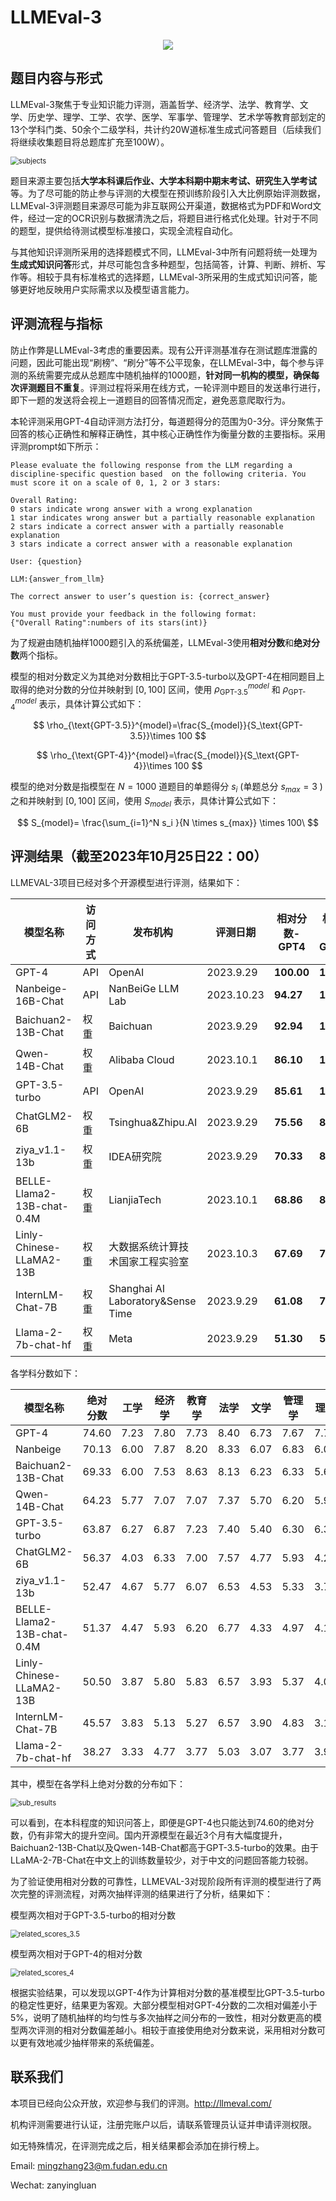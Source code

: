 # LLMEval-3
<div align=center><img src="\pic\llmeval-logo.png"/></div>


## 题目内容与形式

LLMEval-3聚焦于专业知识能力评测，涵盖哲学、经济学、法学、教育学、文学、历史学、理学、工学、农学、医学、军事学、管理学、艺术学等教育部划定的13个学科门类、50余个二级学科，共计约20W道标准生成式问答题目（后续我们将继续收集题目将总题库扩充至100W）。

<img src=".\pic\subjects.PNG" alt="subjects" style="zoom: 80%;" />

题目来源主要包括**大学本科课后作业、大学本科期中期末考试、研究生入学考试**等。为了尽可能的防止参与评测的大模型在预训练阶段引入大比例原始评测数据，LLMEval-3评测题目来源尽可能为非互联网公开渠道，数据格式为PDF和Word文件，经过一定的OCR识别与数据清洗之后，将题目进行格式化处理。针对于不同的题型，提供给待测试模型标准接口，实现全流程自动化。

与其他知识评测所采用的选择题模式不同，LLMEval-3中所有问题将统一处理为**生成式知识问答**形式，并尽可能包含多种题型，包括简答，计算、判断、辨析、写作等。相较于具有标准格式的选择题，LLMEval-3所采用的生成式知识问答，能够更好地反映用户实际需求以及模型语言能力。



## 评测流程与指标

防止作弊是LLMEval-3考虑的重要因素。现有公开评测基准存在测试题库泄露的问题，因此可能出现“刷榜”、“刷分”等不公平现象，在LLMEval-3中，每个参与评测的系统需要完成从总题库中随机抽样的1000题，**针对同一机构的模型，确保每次评测题目不重复**。评测过程将采用在线方式，一轮评测中题目的发送串行进行，即下一题的发送将会视上一道题目的回答情况而定，避免恶意爬取行为。 

本轮评测采用GPT-4自动评测方法打分，每道题得分的范围为0-3分。评分聚焦于回答的核心正确性和解释正确性，其中核心正确性作为衡量分数的主要指标。采用评测prompt如下所示：

```text
Please evaluate the following response from the LLM regarding a discipline-specific question based  on the following criteria. You must score it on a scale of 0, 1, 2 or 3 stars:

Overall Rating:
0 stars indicate wrong answer with a wrong explanation
1 star indicates wrong answer but a partially reasonable explanation
2 stars indicate a correct answer with a partially reasonable explanation
3 stars indicate a correct answer with a reasonable explanation

User: {question}

LLM:{answer_from_llm}

The correct answer to user’s question is: {correct_answer}

You must provide your feedback in the following format:
{"Overall Rating":numbers of its stars(int)}
```

为了规避由随机抽样1000题引入的系统偏差，LLMEval-3使用**相对分数**和**绝对分数**两个指标。

模型的相对分数定义为其绝对分数相比于GPT-3.5-turbo以及GPT-4在相同题目上取得的绝对分数的分位并映射到 $[0, 100]$ 区间，使用 $\rho_{\text{GPT-3.5}}^{model}$ 和 $\rho_{\text{GPT-4}}^{model}$ 表示，具体计算公式如下：


$$
\rho_{\text{GPT-3.5}}^{model}=\frac{S_{model}}{S_\text{GPT-3.5}}\times 100 
$$

$$
\rho_{\text{GPT-4}}^{model}=\frac{S_{model}}{S_\text{GPT-4}}\times 100 
$$


模型的绝对分数是指模型在 $N=1000$ 道题目的单题得分 $s_{i}$ (单题总分 $s_{max}=3$  )之和并映射到 $[0, 100]$ 区间，使用 $S_{model}$ 表示，具体计算公式如下：

$$
S_{model}= \frac{\sum_{i=1}^N s_i }{N \times s_{max}} \times 100\ 
$$



## 评测结果（截至2023年10月25日22：00）

LLMEVAL-3项目已经对多个开源模型进行评测，结果如下：

| 模型名称                   | 访问方式 | 发布机构                          | 评测日期  | 相对分数-GPT4  | 相对分数-GPT3.5 | 绝对分数 |
| -------------------------- | -------- | --------------------------------- | --------- | -------------- | --------------- | -------- |
| GPT-4                      | API      | OpenAI                            | 2023.9.29 | __**100.00**__ | __**116.81**__  | 74.60    |
| Nanbeige-16B-Chat          | API      | NanBeiGe LLM Lab                  | 2023.10.23 | __**94.27**__  | __**109.81**__  | 70.27   |
| Baichuan2-13B-Chat         | 权重     | Baichuan                          | 2023.9.29 | __**92.94**__  | __**108.56**__  | 69.33    |
| Qwen-14B-Chat              | 权重     | Alibaba Cloud                     | 2023.10.1 | __**86.10**__  | __**100.57**__  | 64.23    |
| GPT-3.5-turbo              | API      | OpenAI                            | 2023.9.29 | **85.61**      | **100.00**      | 63.87    |
| ChatGLM2-6B                | 权重     | Tsinghua&Zhipu.AI                 | 2023.9.29 | **75.56**      | **88.26**       | 56.37    |
| ziya_v1.1-13b              | 权重     | IDEA研究院                        | 2023.9.29 | **70.33**      | **82.15**       | 52.47    |
| BELLE-Llama2-13B-chat-0.4M | 权重     | LianjiaTech                       | 2023.10.1 | **68.86**      | **80.43**       | 51.37    |
| Linly-Chinese-LLaMA2-13B   | 权重     | 大数据系统计算技术国家工程实验室  | 2023.10.3 | **67.69**      | **79.07**       | 50.50    |
| InternLM-Chat-7B           | 权重     | Shanghai AI Laboratory&Sense Time | 2023.9.29 | **61.08**      | **71.35**       | 45.57    |
| Llama-2-7b-chat-hf         | 权重     | Meta                              | 2023.9.29 | **51.30**      | **59.92**       | 38.27    |

各学科分数如下：

| 模型名称                   | 绝对分数 | 工学 | 经济学 | 教育学 | 法学 | 文学 | 管理学 | 理学 | 历史学 | 医学 | 军事学 |
| -------------------------- | -------- | ---- | ------ | ------ | ---- | ---- | ------ | ---- | ------ | ---- | ------ |
| GPT-4                      | 74.60    | 7.23 | 7.80   | 7.73   | 8.40 | 6.73 | 7.67   | 7.73 | 7.07   | 6.20 | 8.03   |
| Nanbeige                   | 70.13    | 6.00 | 7.87   | 8.20   | 8.33 | 6.07 | 6.83   | 6.00 | 7.80   | 5.80 | 7.23   |
| Baichuan2-13B-Chat         | 69.33    | 6.00 | 7.53   | 8.63   | 8.13 | 6.23 | 6.33   | 5.63 | 8.20   | 5.43 | 7.20   |
| Qwen-14B-Chat              | 64.23    | 5.77 | 7.07   | 7.07   | 7.37 | 5.70 | 6.20   | 5.93 | 6.97   | 5.40 | 6.77   |
| GPT-3.5-turbo              | 63.87    | 6.27 | 6.87   | 7.23   | 7.40 | 5.40 | 6.30   | 6.37 | 6.00   | 5.17 | 6.87   |
| ChatGLM2-6B                | 56.37    | 4.03 | 6.33   | 7.00   | 7.57 | 4.77 | 5.93   | 4.23 | 5.87   | 5.07 | 5.57   |
| ziya_v1.1-13b              | 52.47    | 4.67 | 5.77   | 6.07   | 6.53 | 4.53 | 5.33   | 3.70 | 5.00   | 4.63 | 6.23   |
| BELLE-Llama2-13B-chat-0.4M | 51.37    | 4.47 | 5.93   | 6.20   | 6.77 | 4.33 | 4.97   | 4.10 | 5.07   | 3.77 | 5.77   |
| Linly-Chinese-LLaMA2-13B   | 50.50    | 3.87 | 5.80   | 5.83   | 6.57 | 3.93 | 5.37   | 4.07 | 5.43   | 3.93 | 5.70   |
| InternLM-Chat-7B           | 45.57    | 3.83 | 5.13   | 5.27   | 6.57 | 3.90 | 4.83   | 3.10 | 4.87   | 3.67 | 4.40   |
| Llama-2-7b-chat-hf         | 38.27    | 3.33 | 4.77   | 3.77   | 5.03 | 3.07 | 3.77   | 3.93 | 4.00   | 2.40 | 4.20   |



其中，模型在各学科上绝对分数的分布如下：

<img src=".\pic\sub_results.png" alt="sub_results" style="zoom:80%;" />

可以看到，在本科程度的知识问答上，即便是GPT-4也只能达到74.60的绝对分数，仍有非常大的提升空间。国内开源模型在最近3个月有大幅度提升，Baichuan2-13B-Chat以及Qwen-14B-Chat都高于GPT-3.5-turbo的效果。由于LLaMA-2-7B-Chat在中文上的训练数量较少，对于中文的问题回答能力较弱。

为了验证使用相对分数的可靠性，LLMEVAL-3对现阶段所有评测的模型进行了两次完整的评测流程，对两次抽样评测的结果进行了分析，结果如下：

模型两次相对于GPT-3.5-turbo的相对分数

<img src=".\pic\related_scores_3.5.png" alt="related_scores_3.5" style="zoom:80%;" />

模型两次相对于GPT-4的相对分数

<img src=".\pic\related_scores_4.png" alt="related_scores_4" style="zoom:80%;" />

根据实验结果，可以发现以GPT-4作为计算相对分数的基准模型比GPT-3.5-turbo的稳定性更好，结果更为客观。大部分模型相对GPT-4分数的二次相对偏差小于5%，说明了随机抽样的均匀性与多次抽样之间分布的一致性，相对分数更高的模型两次评测的相对分数偏差越小。相较于直接使用绝对分数来说，采用相对分数可以更有效地减少抽样带来的系统偏差。



## 联系我们

本项目已经向公众开放，欢迎参与我们的评测。http://llmeval.com/

机构评测需要进行认证，注册完账户以后，请联系管理员认证并申请评测权限。

如无特殊情况，在评测完成之后，相关结果都会添加在排行榜上。

Email: mingzhang23@m.fudan.edu.cn

Wechat: zanyingluan
